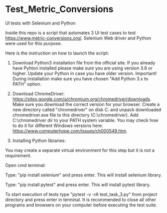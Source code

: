 # Test_Metric_Conversions
UI tests with Selenium and Python

Inside this repo is a script that automates 3 UI test cases to test https://www.metric-conversions.org/. Selenium Web driver and Python were used for this purpose.

Here is the instruction on how to launch the script:

1. Download Python3 installation file from the official site. If you already have Pyhton installed please make sure you are using version 3.6 or higher. Update your Python in case you have older version. Important! During installation make sure you have chosen "Add Python 3.x to PATH" option.

2. Download ChromeDriver: https://sites.google.com/a/chromium.org/chromedriver/downloads. Make sure you download the correct version for your browser. Create a new directory      called "chromedriver" on disk C: and unpack downloaded chromedriver.exe file to this directory (C:\chromedriver). Add C:\chromedriver dir to your PATH system variable. You may check how to do it for different Windows versions here: https://www.computerhope.com/issues/ch000549.htm.

3. Installing Python libraries:

You may create a separate virtual environment for this step but it is not a requirement.

Open cmd terminal:

Type: "pip install selenium" and press enter. This will install selenium library.

Type: "pip install pytest" and press enter. This will install pytest library.

To start execution of tests type "pytest -v -rA test_task_3.py" from project directory and press enter in terminal. It is recommended to close all other programs and browsers on your computer before executing the test suite.

